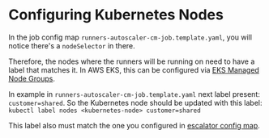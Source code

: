 # Configuring Kubernetes Nodes

In the job config map `runners-autoscaler-cm-job.template.yaml`, you will notice there's a `nodeSelector` in there.

Therefore, the nodes where the runners will be running on need to have a label that matches it. In AWS EKS, this can be configured via [EKS Managed Node Groups][eks-node-groups].

In example in `runners-autoscaler-cm-job.template.yaml` next label present: `customer=shared`.
So the Kubernetes node should be updated with this label:
`kubectl label nodes <kubernetes-node> customer=shared`

This label also must match the one you configured in [escalator config map][escalator-cm].

[eks-node-groups]: https://docs.aws.amazon.com/eks/latest/userguide/managed-node-groups.html
[escalator-cm]: https://github.com/atlassian/escalator/blob/master/docs/deployment/escalator-cm.yaml#L10-L11
